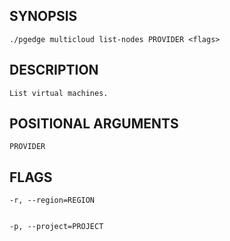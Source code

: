 ## SYNOPSIS
    ./pgedge multicloud list-nodes PROVIDER <flags>
 
## DESCRIPTION
    List virtual machines.
 
## POSITIONAL ARGUMENTS
    PROVIDER
 
## FLAGS
    -r, --region=REGION
    
    
    -p, --project=PROJECT
    
    
